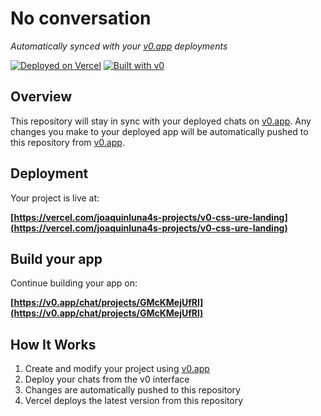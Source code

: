 # No conversation

*Automatically synced with your [v0.app](https://v0.app) deployments*

[![Deployed on Vercel](https://img.shields.io/badge/Deployed%20on-Vercel-black?style=for-the-badge&logo=vercel)](https://vercel.com/joaquinluna4s-projects/v0-css-ure-landing)
[![Built with v0](https://img.shields.io/badge/Built%20with-v0.app-black?style=for-the-badge)](https://v0.app/chat/projects/GMcKMejUfRl)

## Overview

This repository will stay in sync with your deployed chats on [v0.app](https://v0.app).
Any changes you make to your deployed app will be automatically pushed to this repository from [v0.app](https://v0.app).

## Deployment

Your project is live at:

**[https://vercel.com/joaquinluna4s-projects/v0-css-ure-landing](https://vercel.com/joaquinluna4s-projects/v0-css-ure-landing)**

## Build your app

Continue building your app on:

**[https://v0.app/chat/projects/GMcKMejUfRl](https://v0.app/chat/projects/GMcKMejUfRl)**

## How It Works

1. Create and modify your project using [v0.app](https://v0.app)
2. Deploy your chats from the v0 interface
3. Changes are automatically pushed to this repository
4. Vercel deploys the latest version from this repository
